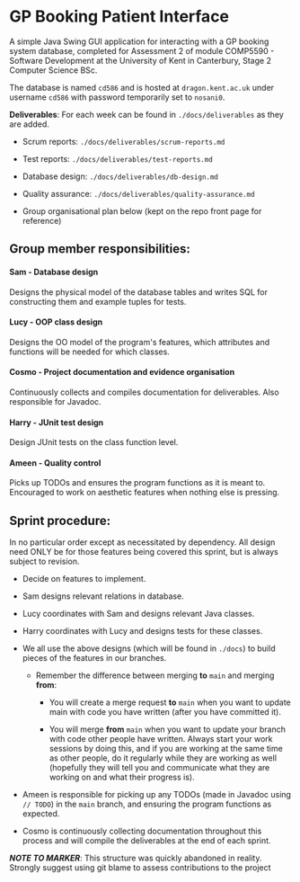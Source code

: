 # GP Booking Patient Interface

A simple Java Swing GUI application for interacting with a GP booking system database, completed for Assessment 2 of module COMP5590 - Software Development at the University of Kent in Canterbury, Stage 2 Computer Science BSc.

The database is named `cd586` and is hosted at `dragon.kent.ac.uk` under username `cd586` with password temporarily set to `nosani0`.

__Deliverables__:
For each week can be found in `./docs/deliverables` as they are added.

- Scrum reports: `./docs/deliverables/scrum-reports.md`

- Test reports: `./docs/deliverables/test-reports.md`

- Database design: `./docs/deliverables/db-design.md`

- Quality assurance: `./docs/deliverables/quality-assurance.md`

- Group organisational plan below (kept on the repo front page for reference)

## Group member responsibilities:

#### Sam    - Database design

Designs the physical model of the database tables and writes SQL for constructing them and example tuples for tests.

#### Lucy   - OOP class design

Designs the OO model of the program's features, which attributes and functions will be needed for which classes.

#### Cosmo  - Project documentation and evidence organisation

Continuously collects and compiles documentation for deliverables. Also responsible for Javadoc.

#### Harry  - JUnit test design

Design JUnit tests on the class function level.

#### Ameen  - Quality control

Picks up TODOs and ensures the program functions as it is meant to. Encouraged to work on aesthetic features when nothing else is pressing.

## Sprint procedure:

In no particular order except as necessitated by dependency.
All design need ONLY be for those features being covered this sprint, but is always subject to revision.

- Decide on features to implement.

- Sam designs relevant relations in database.

- Lucy coordinates with Sam and designs relevant Java classes.

- Harry coordinates with Lucy and designs tests for these classes.

- We all use the above designs (which will be found in `./docs`) to build pieces of the features in our branches.

    - Remember the difference between merging __to__ `main` and merging __from__:

        - You will create a merge request __to__ `main` when you want to update main with code you have written (after you have committed it).

        - You will merge __from__ `main` when you want to update your branch with code other people have written. Always start your work sessions by doing this, and if you are working at the same time as other people, do it regularly while they are working as well (hopefully they will tell you and communicate what they are working on and what their progress is).

- Ameen is responsible for picking up any TODOs (made in Javadoc using `// TODO`) in the `main` branch, and ensuring the program functions as expected.

- Cosmo is continuously collecting documentation throughout this process and will compile the deliverables at the end of each sprint.

__*NOTE TO MARKER*__: This structure was quickly abandoned in reality. Strongly suggest using git blame to assess contributions to the project